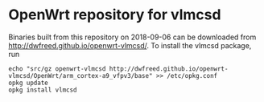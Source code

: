 OpenWrt repository for vlmcsd
========
Binaries built from this repository on 2018-09-06 can be downloaded from http://dwfreed.github.io/openwrt-vlmcsd/.
To install the vlmcsd package, run
```
echo "src/gz openwrt-vlmcsd http://dwfreed.github.io/openwrt-vlmcsd/OpenWrt/arm_cortex-a9_vfpv3/base" >> /etc/opkg.conf
opkg update
opkg install vlmcsd
```
